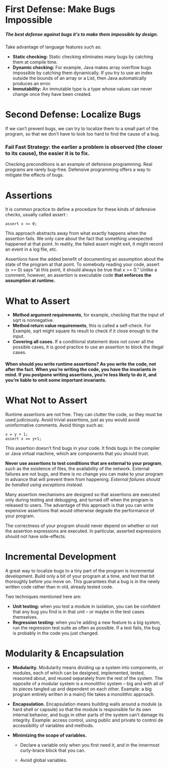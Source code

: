 # First Defense: Make Bugs Impossible

##### The best defense against bugs it's to make them impossible by design.

Take advantage of language features such as:

- **Static checking:** Static checking eliminates many bugs by catching them at compile time.
- **Dynamic checking:** For example, Java makes array overflow bugs impossible by catching them dynamically. If you try to use an index outside the bounds of an array or a List, then Java automatically produces an error.
- **Immutability:** An immutable type is a type whose values can never change once they have been created.

# Second Defense: Localize Bugs

If we can’t prevent bugs, we can try to localize them to a small part of the program, so that we don’t have to look too hard to find the cause of a bug.

### Fail Fast Strategy: the earlier a problem is observed (the closer to its cause), the easier it is to fix.

Checking preconditions is an example of defensive programming. Real programs are rarely bug-free. Defensive programming offers a way to mitigate the effects of bugs.

# Assertions

It is common practice to define a procedure for these kinds of defensive checks, usually called assert :

```
assert x >= 0;
```

This approach abstracts away from what exactly happens when the assertion fails. We only care about the fact that something unexpected happened at that point. In reality, the failed assert might exit, it might record an event in a log file, etc.

Assertions have the added benefit of documenting an assumption about the state of the program at that point. To somebody reading your code, assert (x >= 0) says “at this point, it should always be true that x >= 0.” Unlike a comment, however, an assertion is executable code **that enforces the assumption at runtime.**

# What to Assert

- **Method argument requirements**, for example, checking that the input of sqrt is nonnegative.
- **Method return value requirements**, this is called a self-check. For Example, sqrt might square its result to check if it close enough to the input.
- **Covering all cases.** If a conditional statement does not cover all the possible cases, it is good practice to use an assertion to block the illegal cases.

#### When should you write runtime assertions? As you write the code, not after the fact. When you’re writing the code, you have the invariants in mind. If you postpone writing assertions, you’re less likely to do it, and you’re liable to omit some important invariants.

# What Not to Assert

Runtime assertions are not free. They can clutter the code, so they must be used judiciously. Avoid trivial assertions, just as you would avoid uninformative comments. Avoid things such as:

```
x = y + 1;
assert x == y+1;
```

This assertion doesn’t find bugs in your code. It finds bugs in the compiler or Java virtual machine, which are components that you should trust.

**Never use assertions to test conditions that are external to your program**, such as the existence of files, the availability of the network. External failures are not bugs, and there is no change you can make to your program in advance that will prevent them from happening. *External failures should be handled using exceptions instead.*

Many assertion mechanisms are designed so that assertions are executed only during testing and debugging, and turned off when the program is released to users. The advantage of this approach is that you can write expensive assertions that would otherwise degrade the performance of your program.

The correctness of your program should never depend on whether or not the assertion expressions are executed. In particular, asserted expressions should not have side-effects.

# Incremental Development

A great way to localize bugs to a tiny part of the program is incremental development. Build only a bit of your program at a time, and test that bit thoroughly before you move on. This guarantees that a bug is in the newly written code rather than in old, already tested code.

Two techniques mentioned here are:

- **Unit testing:** when you test a module in isolation, you can be confident that any bug you find is in that unit – or maybe in the test cases themselves.
- **Regression testing:** when you’re adding a new feature to a big system, run the regression test suite as often as possible. If a test fails, the bug is probably in the code you just changed.

# Modularity & Encapsulation

- **Modularity.** Modularity means dividing up a system into components, or modules, each of which can be designed, implemented, tested, reasoned about, and reused separately from the rest of the system. The opposite of a modular system is a monolithic system – big and with all of its pieces tangled up and dependent on each other. Example: a big program entirely written in a main() file takes a monolithic approach.
    
- **Encapsulation.** Encapsulation means building walls around a module (a hard shell or capsule) so that the module is responsible for its own internal behavior, and bugs in other parts of the system can’t damage its integrity. Example: access control, using public and private to control de accessibility of variables and methods.
    
- **Minimizing the scope of variables.**
    
    - Declare a variable only when you first need it, and in the innermost curly-brace block that you can.
        
    - Avoid global variables.